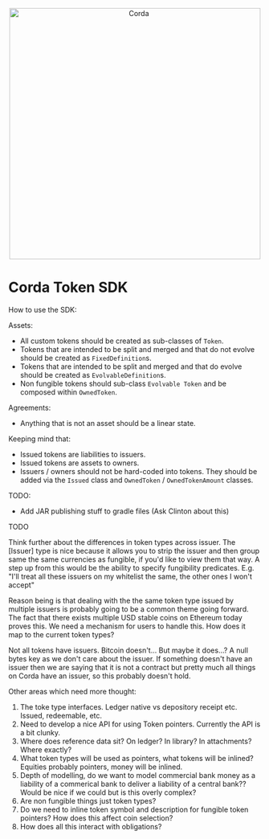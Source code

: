 <p align="center">
      <img src="https://www.corda.net/wp-content/uploads/2016/11/fg005_corda_b.png" alt="Corda" width="500">
    </p>

# Corda Token SDK

How to use the SDK:

Assets:

* All custom tokens should be created as sub-classes of `Token`.
* Tokens that are intended to be split and merged and that do not evolve
   should be created as `FixedDefinition`s.
* Tokens that are intended to be split and merged and that do evolve
  should be created as `EvolvableDefinition`s.
* Non fungible tokens should sub-class `Evolvable Token` and be composed
  within `OwnedToken`.

Agreements:

* Anything that is not an asset should be a linear state.

Keeping mind that:

* Issued tokens are liabilities to issuers.
* Issued tokens are assets to owners.
* Issuers / owners should not be hard-coded into tokens. They should be added
  via the `Issued` class and `OwnedToken` / `OwnedTokenAmount` classes.

TODO:

* Add JAR publishing stuff to gradle files (Ask Clinton about this)

 TODO

 Think further about the differences in token types across issuer. The [Issuer] type is nice because it allows you to strip
 the issuer and then group same the same currencies as fungible, if you'd like to view them that way. A step up from this
 would be the ability to specify fungibility predicates. E.g. "I'll treat all these issuers on my whitelist the same, the
 other ones I won't accept"

 Reason being is that dealing with the the same token type issued by multiple issuers is probably going to be a common
 theme going forward. The fact that there exists multiple USD stable coins on Ethereum today proves this. We need a
 mechanism for users to handle this. How does it map to the current token types?

 Not all tokens have issuers. Bitcoin doesn't... But maybe it does...? A null bytes key as we don't care about the issuer.
 If something doesn't have an issuer then we are saying that it is not a contract but pretty much all things on Corda
 have an issuer, so this probably doesn't hold.

 Other areas which need more thought:

 1. The toke type interfaces. Ledger native vs depository receipt etc. Issued, redeemable, etc.
 2. Need to develop a nice API for using Token pointers. Currently the API is a bit clunky.
 3. Where does reference data sit? On ledger? In library? In attachments? Where exactly?
 4. What token types will be used as pointers, what tokens will be inlined? Equities probably pointers, money will
    be inlined.
 5. Depth of modelling, do we want to model commercial bank money as a liability of a commerical bank to deliver a
    liability of a central bank?? Would be nice if we could but is this overly complex?
 6. Are non fungible things just token types?
 7. Do we need to inline token symbol and description for fungible token pointers? How does this affect coin selection?
 8. How does all this interact with obligations?

